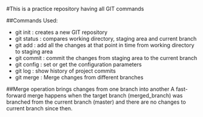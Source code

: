 #This is a practice repository having all GIT commands

##Commands Used:
- git init : creates a new GIT repository
- git status : compares working directory, staging area and current branch
- git add : add all the changes at that point in time from working directory to staging area
- git commit : commit the changes from staging area to the current branch
- git config : set or get the configuration parameters
- git log : show history of project commits
- git merge : Merge changes from different branches

##Merge operation brings changes from one branch into another
A fast-forward merge happens when the target branch (merged_branch) was branched from the current branch (master) and there are no changes to current branch since then.
